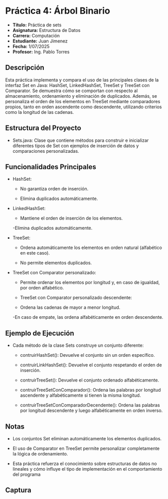 # Práctica 4: Árbol Binario 

- **Título:** Práctica de sets
- **Asignatura:** Estructura de Datos  
- **Carrera:** Computación  
- **Estudiante:** Juan Jimenez  
- **Fecha:** 1/07/2025  
- **Profesor:** Ing. Pablo Torres  

## Descripción

Esta práctica implementa y compara el uso de las principales clases de la interfaz Set en Java: HashSet, LinkedHashSet, TreeSet y TreeSet con Comparator. Se demuestra cómo se comportan con respecto al almacenamiento, ordenamiento y eliminación de duplicados. Además, se personaliza el orden de los elementos en TreeSet mediante comparadores propios, tanto en orden ascendente como descendente, utilizando criterios como la longitud de las cadenas.

## Estructura del Proyecto

- Sets.java: Clase que contiene métodos para construir e inicializar diferentes tipos de Set con ejemplos de inserción de datos y comparaciones personalizadas.

## Funcionalidades Principales

- HashSet:

    - No garantiza orden de inserción.

    - Elimina duplicados automáticamente.

- LinkedHashSet:

    - Mantiene el orden de inserción de los elementos.

     -Elimina duplicados automáticamente.

- TreeSet:

    - Ordena automáticamente los elementos en orden natural (alfabético en este caso).

    - No permite elementos duplicados.

- TreeSet con Comparator personalizado:

    - Permite ordenar los elementos por longitud y, en caso de igualdad, por orden alfabético.

    - TreeSet con Comparator personalizado descendente:

    - Ordena las cadenas de mayor a menor longitud.

    -En caso de empate, las ordena alfabéticamente en orden descendente.

## Ejemplo de Ejecución

- Cada método de la clase Sets construye un conjunto diferente:

    - contruirHashSet(): Devuelve el conjunto sin un orden específico.

    - contruirLinkHashSet(): Devuelve el conjunto respetando el orden de inserción.

    - contruirTreeSet(): Devuelve el conjunto ordenado alfabéticamente.

    - contruirTreeSetConComparador(): Ordena las palabras por longitud ascendente y alfabéticamente si tienen la misma longitud.

    - contruirTreeSetConComparadorDecendente(): Ordena las palabras por longitud descendente y luego alfabéticamente en orden inverso.

## Notas
- Los conjuntos Set eliminan automáticamente los elementos duplicados.

- El uso de Comparator en TreeSet permite personalizar completamente la lógica de ordenamiento.

- Esta práctica refuerza el conocimiento sobre estructuras de datos no lineales y cómo influye el tipo de implementación en el comportamiento del programa

## Captura

